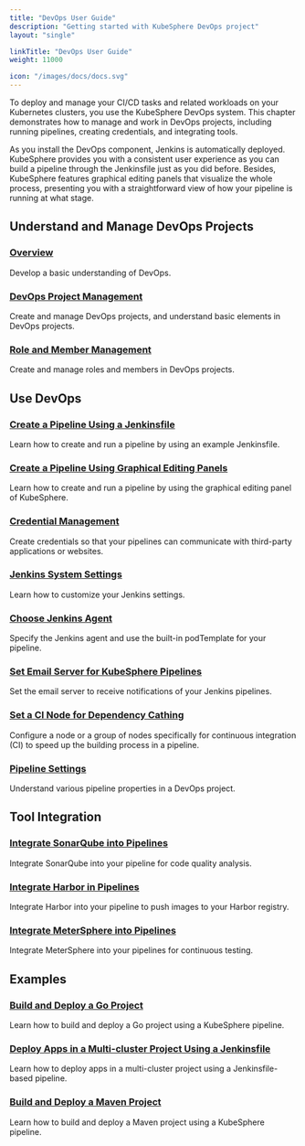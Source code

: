 ```yaml
---
title: "DevOps User Guide"
description: "Getting started with KubeSphere DevOps project"
layout: "single"

linkTitle: "DevOps User Guide"
weight: 11000

icon: "/images/docs/docs.svg"
---
```


To deploy and manage your CI/CD tasks and related workloads on your Kubernetes clusters, you use the KubeSphere DevOps system. This chapter demonstrates how to manage and work in DevOps projects, including running pipelines, creating credentials, and integrating tools.

As you install the DevOps component, Jenkins is automatically deployed. KubeSphere provides you with a consistent user experience as you can build a pipeline through the Jenkinsfile just as you did before. Besides, KubeSphere features graphical editing panels that visualize the whole process, presenting you with a straightforward view of how your pipeline is running at what stage.

## Understand and Manage DevOps Projects

### [Overview](../devops-user-guide/understand-and-manage-devops-projects/overview/)

Develop a basic understanding of DevOps.

### [DevOps Project Management](../devops-user-guide/understand-and-manage-devops-projects/devops-project-management/)

Create and manage DevOps projects, and understand basic elements in DevOps projects.

### [Role and Member Management](../devops-user-guide/understand-and-manage-devops-projects/role-and-member-management/)

Create and manage roles and members in DevOps projects.

## Use DevOps

### [Create a Pipeline Using a Jenkinsfile](../devops-user-guide/how-to-use/create-a-pipeline-using-jenkinsfile/)

Learn how to create and run a pipeline by using an example Jenkinsfile.

### [Create a Pipeline Using Graphical Editing Panels](../devops-user-guide/how-to-use/create-a-pipeline-using-graphical-editing-panel/)

Learn how to create and run a pipeline by using the graphical editing panel of KubeSphere.

### [Credential Management](../devops-user-guide/how-to-use/credential-management/)

Create credentials so that your pipelines can communicate with third-party applications or websites.

### [Jenkins System Settings](../devops-user-guide/how-to-use/jenkins-setting/)

Learn how to customize your Jenkins settings.

### [Choose Jenkins Agent](../devops-user-guide/how-to-use/choose-jenkins-agent/)

Specify the Jenkins agent and use the built-in podTemplate for your pipeline.

### [Set Email Server for KubeSphere Pipelines](../devops-user-guide/how-to-use/jenkins-email/)

Set the email server to receive notifications of your Jenkins pipelines.

### [Set a CI Node for Dependency Cathing](../devops-user-guide/how-to-use/set-ci-node/)

Configure a node or a group of nodes specifically for continuous integration (CI) to speed up the building process in a pipeline.

### [Pipeline Settings](../devops-user-guide/how-to-use/pipeline-settings/)

Understand various pipeline properties in a DevOps project.

## Tool Integration

### [Integrate SonarQube into Pipelines](../devops-user-guide/how-to-integrate/sonarqube/)

Integrate SonarQube into your pipeline for code quality analysis.

### [Integrate Harbor in Pipelines](../devops-user-guide/how-to-integrate/harbor/)

Integrate Harbor into your pipeline to push images to your Harbor registry.

### [Integrate MeterSphere into Pipelines](../devops-user-guide/how-to-integrate/integrate-metersphere/)

Integrate MeterSphere into your pipelines for continuous testing.

## Examples

### [Build and Deploy a Go Project](../devops-user-guide/examples/go-project-pipeline/)

Learn how to build and deploy a Go project using a KubeSphere pipeline.

### [Deploy Apps in a Multi-cluster Project Using a Jenkinsfile](../devops-user-guide/examples/multi-cluster-project-example/)

Learn how to deploy apps in a multi-cluster project using a Jenkinsfile-based pipeline.

### [Build and Deploy a Maven Project](../devops-user-guide/examples/a-maven-project/)

Learn how to build and deploy a Maven project using a KubeSphere pipeline.

